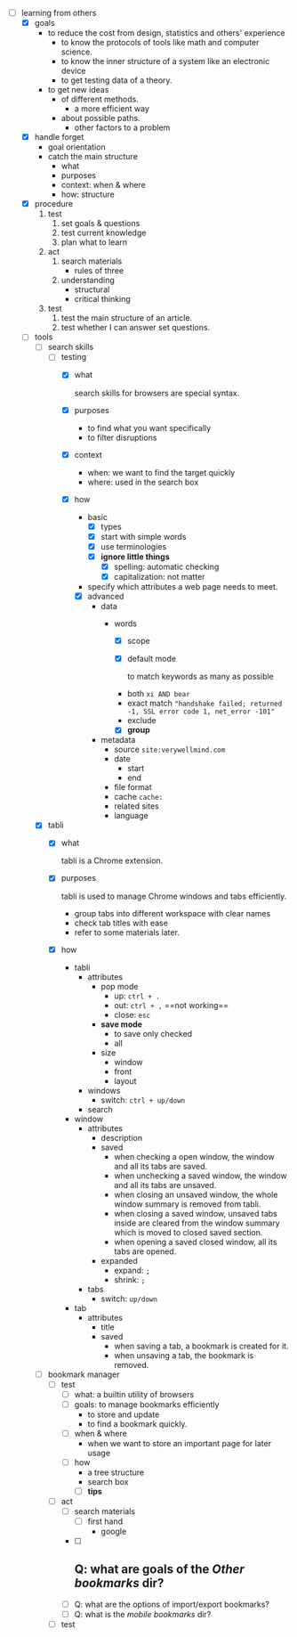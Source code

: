 - [ ] learning from others
	- [x] goals
		- to reduce the cost from design, statistics and others' experience
			- to know the protocols of tools like math and computer science.
			- to know the inner structure of a system like an electronic device
			- to get testing data of a theory.
		- to get new ideas
			- of different methods.
				- a more efficient way
			- about possible paths. 
				- other factors to a problem
	- [x] handle forget
		- goal orientation
		- catch the main structure
			- what
			- purposes
			- context: when & where
			- how: structure
	- [x] procedure
		1. test
			1. set goals & questions
			2. test current knowledge
			3. plan what to learn
		2. act
			1. search materials
				- rules of three
			2. understanding
				- structural
				- critical thinking
		3. test
			1. test the main structure of an article.
			2. test whether I can answer set questions.
	- [ ] tools
		- [ ] search skills
			- [ ] testing
				- [x] what
					
					search skills for browsers are special syntax.

				- [x] purposes
					- to find what you want specifically
					- to filter disruptions
				- [x] context
					- when: we want to find the target quickly
					- where: used in the search box
				- [x] how
					- basic
						- [x] types
						- [x] start with simple words
						- [x] use terminologies
						- [x] **ignore little things**
							- [x] spelling: automatic checking
							- [x] capitalization: not matter
					- specify which attributes a web page needs to meet.
					- [x] advanced
						- data
							- words
								- [x] scope
								- [x] default mode
									
									to match keywords as many as possible
									
								- both
									```xi AND bear```
								- exact match
									```"handshake failed; returned -1, SSL error code 1, net_error -101"```
								- exclude
								
								- [x] **group**
						- metadata
							- source
								```site:verywellmind.com```
							- date
								- start
								- end
							- file format
							- cache
								```cache:```
							- related sites
							- language
		- [x] tabli
			- [x] what
				
				tabli is a Chrome extension.
					
			- [x] purposes
					
				tabli is used to manage Chrome windows and tabs efficiently.
				- group tabs into different workspace with clear names 
				- check tab titles with ease
				- refer to some materials later. 
					
			- [x] how
				- tabli
					- attributes
						- pop mode
							- up: ```ctrl + .```
							- out: ```ctrl + ,``` ==not working==
							- close: ```esc```
						- **save mode**
							- to save only checked
							- all
						- size
							- window
							- front
							- layout
					- windows
						- switch: ```ctrl + up/down```
					- search
				- window
					- attributes
						- description
						- saved
							- when checking a open window, the window and all its tabs are saved.
							- when unchecking a saved window, the window and all its tabs are unsaved.
							- when closing an unsaved window, the whole window summary is removed from tabli.
							- when closing a saved window, unsaved tabs inside are cleared from the window summary which is moved to closed saved section. 
							- when opening a saved closed window, all its tabs are opened.
						- expanded
							- expand: ```;```
							- shrink: ```;``` 
					- tabs
						- switch: ```up/down```
				- tab
					- attributes
						- title
						- saved
							- when saving a tab, a bookmark is created for it.
							- when unsaving a tab, the bookmark is removed.	
		- [ ] bookmark manager
			- [ ] test
				- [ ] what: a builtin utility of browsers
				- [ ] goals: to manage bookmarks efficiently
					- to store and update
					- to find a bookmark quickly.
				- [ ] when & where
					- when we want to store an important page for later usage	
				- [ ] how
					- a tree structure
					- search box 
					- [ ] **tips**
			- [ ] act
				- [ ] search materials
					- [ ] first hand
						- google
				- [ ] Q: what are goals of the *Other bookmarks* dir?
					- 
				- [ ] Q: what are the options of import/export bookmarks?
				- [ ] Q: what is the *mobile bookmarks* dir?
			- [ ] test
	
<!--stackedit_data:
eyJoaXN0b3J5IjpbLTM4MjM3MzczM119
-->